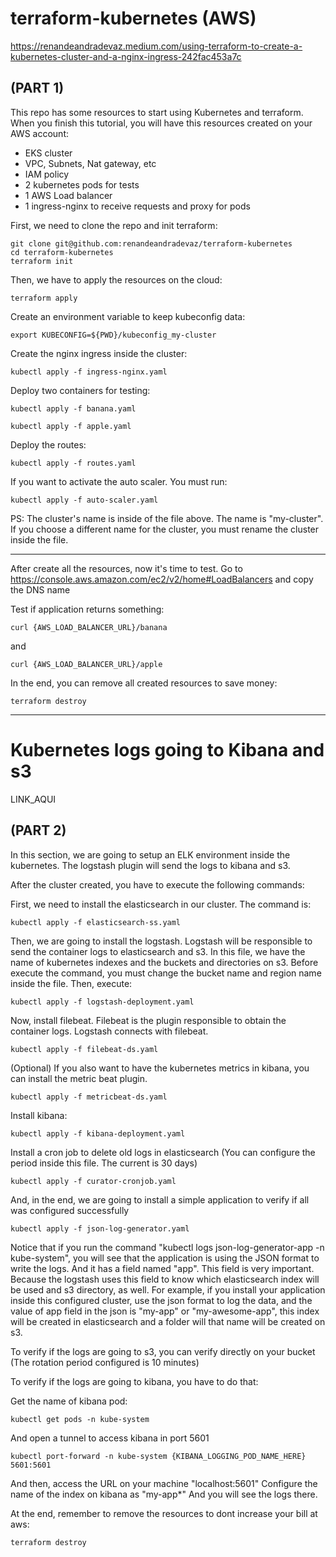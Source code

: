 # terraform-kubernetes (AWS)

https://renandeandradevaz.medium.com/using-terraform-to-create-a-kubernetes-cluster-and-a-nginx-ingress-242fac453a7c

## (PART 1)

This repo has some resources to start using Kubernetes and terraform.
When you finish this tutorial, you will have this resources created on your AWS account:

* EKS cluster
* VPC, Subnets, Nat gateway, etc
* IAM policy
* 2 kubernetes pods for tests
* 1 AWS Load balancer
* 1 ingress-nginx to receive requests and proxy for pods


First, we need to clone the repo and init terraform:
```
git clone git@github.com:renandeandradevaz/terraform-kubernetes
cd terraform-kubernetes
terraform init
```

Then, we have to apply the resources on the cloud:
```
terraform apply
```

Create an environment variable to keep kubeconfig data:
```
export KUBECONFIG=${PWD}/kubeconfig_my-cluster
```

Create the nginx ingress inside the cluster:
```
kubectl apply -f ingress-nginx.yaml
```

Deploy two containers for testing:
```
kubectl apply -f banana.yaml
```
```
kubectl apply -f apple.yaml
```

Deploy the routes:
```
kubectl apply -f routes.yaml
```

If you want to activate the auto scaler. You must run:
```
kubectl apply -f auto-scaler.yaml
```
PS: The cluster's name is inside of the file above. The name is "my-cluster". If you choose a different name for the cluster, you must rename the cluster inside the file.


---


After create all the resources, now it's time to test.
Go to https://console.aws.amazon.com/ec2/v2/home#LoadBalancers and copy the DNS name


Test if application returns something:
```
curl {AWS_LOAD_BALANCER_URL}/banana
``` 
and 
```
curl {AWS_LOAD_BALANCER_URL}/apple
``` 

In the end, you can remove all created resources to save money:

```
terraform destroy
```


---

# Kubernetes logs going to Kibana and s3

LINK_AQUI

## (PART 2)

In this section, we are going to setup an ELK environment inside the kubernetes.
The logstash plugin will send the logs to kibana and s3.

After the cluster created, you have to execute the following commands:


First, we need to install the elasticsearch in our cluster. The command is:
```
kubectl apply -f elasticsearch-ss.yaml
```


Then, we are going to install the logstash. Logstash will be responsible to send the container logs to elasticsearch and s3.
In this file, we have the name of kubernetes indexes and the buckets and directories on s3. 
Before execute the command, you must change the bucket name and region name inside the file.
Then, execute:
```
kubectl apply -f logstash-deployment.yaml
```


Now, install filebeat. Filebeat is the plugin responsible to obtain the container logs. Logstash connects with filebeat.
```
kubectl apply -f filebeat-ds.yaml
```

(Optional) If you also want to have the kubernetes metrics in kibana, you can install the metric beat plugin.
```
kubectl apply -f metricbeat-ds.yaml 
```

Install kibana:
```
kubectl apply -f kibana-deployment.yaml
```


Install a cron job to delete old logs in elasticsearch (You can configure the period inside this file. The current is 30 days)
```
kubectl apply -f curator-cronjob.yaml
```

And, in the end, we are going to install a simple application to verify if all was configured successfully
```
kubectl apply -f json-log-generator.yaml
```
Notice that if you run the command "kubectl logs json-log-generator-app -n kube-system", you will see that the application is using the JSON format to write the logs. And it has a field named "app". This field is very important. Because the logstash uses this field to know which elasticsearch index will be used and s3 directory, as well.
For example, if you install your application inside this configured cluster, use the json format to log the data, and the value of app field in the json is "my-app" or "my-awesome-app", this index will be created in elasticsearch and a folder will that name will be created on s3.


To verify if the logs are going to s3, you can verify directly on your bucket (The rotation period configured is 10 minutes)

To verify if the logs are going to kibana, you have to do that:


Get the name of kibana pod:
```
kubectl get pods -n kube-system
```

And open a tunnel to access kibana in port 5601
```
kubectl port-forward -n kube-system {KIBANA_LOGGING_POD_NAME_HERE} 5601:5601
```

And then, access the URL on your machine "localhost:5601"
Configure the name of the index on kibana as "my-app*"
And you will see the logs there.

At the end, remember to remove the resources to dont increase your bill at aws:
```
terraform destroy
```
